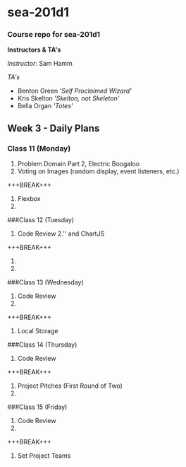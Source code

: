 # sea-201d1
### Course repo for sea-201d1
**Instructors & TA's**

*Instructor*: Sam Hamm

*TA's*
- Benton Green *'Self Proclaimed Wizard'*
- Kris Skelton *'Skelton, not Skeleton'*
- Bella Organ *'Totes'*

## Week 3 - Daily Plans
### Class 11 (Monday)
1. Problem Domain Part 2, Electric Boogaloo
2. Voting on Images (random display, event listeners, etc.)

+++BREAK+++

1. Flexbox
2.

###Class 12 (Tuesday)
1. Code Review
2.'<canvas>' and ChartJS

+++BREAK+++

1.
2.

###Class 13 (Wednesday)
1. Code Review
2.

+++BREAK+++

1. Local Storage

###Class 14 (Thursday)
1. Code Review

+++BREAK+++

1. Project Pitches (First Round of Two)
2.

###Class 15 (Friday)
1. Code Review
2.

+++BREAK+++

1. Set Project Teams
